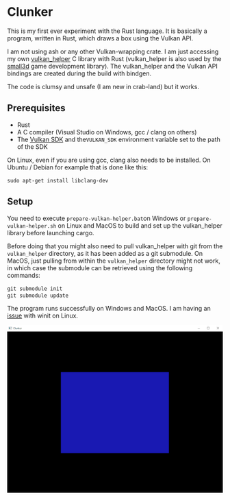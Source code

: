Clunker
=======

This is my first ever experiment with the Rust language. It is basically a program, 
written in Rust, which draws a box using the Vulkan API. 

I am not using ash or any other Vulkan-wrapping crate. I am just accessing
my own [vulkan_helper](https://github.com/dimi309/vulkan_helper) C library with Rust
(vulkan_helper is also used by the [small3d](https://github.com/dimi309/small3d) game development
library). The vulkan_helper and the Vulkan API bindings are created during the build with bindgen.

The code is clumsy and unsafe (I am new in crab-land) but it works.

Prerequisites
-------------

- Rust
- A C compiler (Visual Studio on Windows, gcc / clang on others)
- The [Vulkan SDK](https://vulkan.lunarg.com/) and the`VULKAN_SDK` environment variable set to the path of the SDK

On Linux, even if you are using gcc, clang also needs to be installed. 
On Ubuntu / Debian for example that is done like this:

	sudo apt-get install libclang-dev
   
Setup
-----

You need to execute `prepare-vulkan-helper.bat`on Windows or `prepare-vulkan-helper.sh` 
on Linux and MacOS to build and set up the vulkan_helper library before launching cargo. 

Before doing that you might also need to pull vulkan_helper with git from the `vulkan_helper` 
directory, as it has been added as a git submodule. On MacOS, just pulling from within 
the `vulkan_helper` directory might not work, in which case the submodule can be retrieved
using the following commands:
	
	git submodule init
	git submodule update

The program runs successfully on Windows and MacOS. I am having an [issue](https://github.com/dimi309/clunker/issues/2) with
winit on Linux.

![snapshot](clunker.png)


